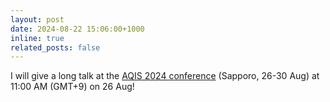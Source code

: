 ```yaml
---
layout: post
date: 2024-08-22 15:06:00+1000
inline: true
related_posts: false
---
```


I will give a long talk at the [AQIS 2024 conference](http://aqis-conf.org/2024/) (Sapporo, 26-30 Aug) at 11:00 AM (GMT+9) on 26 Aug!